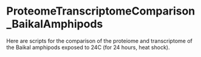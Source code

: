 # ProteomeTranscriptomeComparison_BaikalAmphipods
Here are scripts for the comparison of the proteiome and transcriptome of the Baikal amphipods exposed to 24C (for 24 hours, heat shock).  
